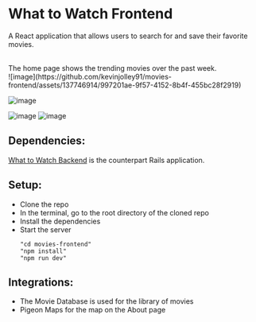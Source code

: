 # What to Watch Frontend
A React application that allows users to search for and save their favorite movies.

<br />
The home page shows the trending movies over the past week.
<br />
![image](https://github.com/kevinjolley91/movies-frontend/assets/137746914/997201ae-9f57-4152-8b4f-455bc28f2919)

![image](https://github.com/kevinjolley91/movies-frontend/assets/137746914/288a0291-ff29-4009-84c7-e152024ae8a6)

![image](https://github.com/kevinjolley91/movies-frontend/assets/137746914/140311b9-c266-4762-9314-7cd765dcb17b)
![image](https://github.com/kevinjolley91/movies-frontend/assets/137746914/ff04ffd7-974c-40a1-a8b4-354bf093757c)

## Dependencies:
[What to Watch Backend](https://github.com/kevinjolley91/movies-api) is the counterpart Rails application.

## Setup:
- Clone the repo
- In the terminal, go to the root directory of the cloned repo
- Install the dependencies
- Start the server
  ```
  "cd movies-frontend"
  "npm install"
  "npm run dev"
  ```

## Integrations:
- The Movie Database is used for the library of movies
- Pigeon Maps for the map on the About page

